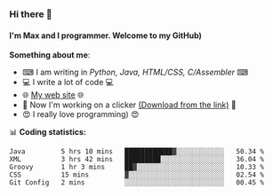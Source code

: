 ### Hi there 👋
#### I'm Max and I programmer. Welcome to my GitHub)

**Something about me**:
- ⌨ I am writing in _Python, Java, HTML/CSS, C/Assembler_ ⌨
- 💻 I write a lot of code 💻
- 🌐 [My web site](https://merive.herokuapp.com/) 🌐
- 🔘 Now I'm working on a clicker [(Download from the link)](https://merive.herokuapp.com/press1mtimes) 🔘
- 😍 I really love programming) 😍

📊 **Coding statistics:**
<!--START_SECTION:waka-->
```text
Java         5 hrs 10 mins   ████████████▓░░░░░░░░░░░░   50.34 % 
XML          3 hrs 42 mins   █████████░░░░░░░░░░░░░░░░   36.04 % 
Groovy       1 hr 3 mins     ██▓░░░░░░░░░░░░░░░░░░░░░░   10.33 % 
CSS          15 mins         ▓░░░░░░░░░░░░░░░░░░░░░░░░   02.54 % 
Git Config   2 mins          ░░░░░░░░░░░░░░░░░░░░░░░░░   00.45 % 
```
<!--END_SECTION:waka-->
